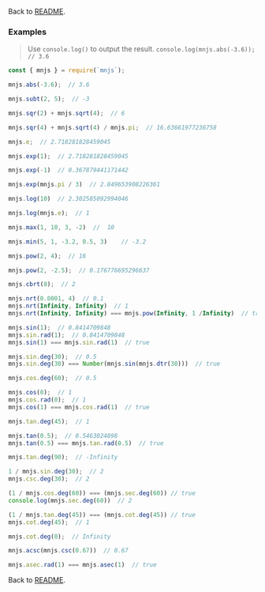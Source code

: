 Back to [README](https://github.com/dr-montasir/mnjs/blob/master/README.md).

### Examples

> Use `console.log()` to output the result.  `console.log(mnjs.abs(-3.6));  // 3.6`

```js
const { mnjs } = require(`mnjs`);

mnjs.abs(-3.6);  // 3.6

mnjs.subt(2, 5);  // -3

mnjs.sqr(2) + mnjs.sqrt(4);  // 6

mnjs.sqr(4) + mnjs.sqrt(4) / mnjs.pi;  // 16.63661977236758

mnjs.e;  // 2.718281828459045

mnjs.exp(1);  // 2.718281828459045

mnjs.exp(-1)  // 0.367879441171442

mnjs.exp(mnjs.pi / 3)  // 2.849653908226361

mnjs.log(10)  // 2.302585092994046

mnjs.log(mnjs.e);  // 1

mnjs.max(1, 10, 3, -2)	//	10

mnjs.min(5, 1, -3.2, 0.5, 3)	// -3.2

mnjs.pow(2, 4);  // 16

mnjs.pow(2, -2.5);  // 0.176776695296637

mnjs.cbrt(8);  // 2

mnjs.nrt(0.0001, 4)  // 0.1
mnjs.nrt(Infinity, Infinity)  // 1
mnjs.nrt(Infinity, Infinity) === mnjs.pow(Infinity, 1 /Infinity)  // true

mnjs.sin(1);  // 0.8414709848
mnjs.sin.rad(1);  // 0.8414709848
mnjs.sin(1) === mnjs.sin.rad(1)  // true

mnjs.sin.deg(30);  // 0.5
mnjs.sin.deg(30) === Number(mnjs.sin(mnjs.dtr(30)))  // true

mnjs.cos.deg(60);  // 0.5

mnjs.cos(0);  // 1
mnjs.cos.rad(0);  // 1
mnjs.cos(1) === mnjs.cos.rad(1)  // true

mnjs.tan.deg(45);  // 1

mnjs.tan(0.5);  // 0.5463024898
mnjs.tan(0.5) === mnjs.tan.rad(0.5)  // true

mnjs.tan.deg(90);  // -Infinity

1 / mnjs.sin.deg(30);  // 2
mnjs.csc.deg(30);  // 2

(1 / mnjs.cos.deg(60)) === (mnjs.sec.deg(60)) // true
console.log(mnjs.sec.deg(60))  // 2

(1 / mnjs.tan.deg(45)) === (mnjs.cot.deg(45)) // true
mnjs.cot.deg(45);  // 1

mnjs.cot.deg(0);  // Infinity

mnjs.acsc(mnjs.csc(0.67))  // 0.67

mnjs.asec.rad(1) === mnjs.asec(1)  // true
```

Back to [README](https://github.com/dr-montasir/mnjs/blob/master/README.md).
